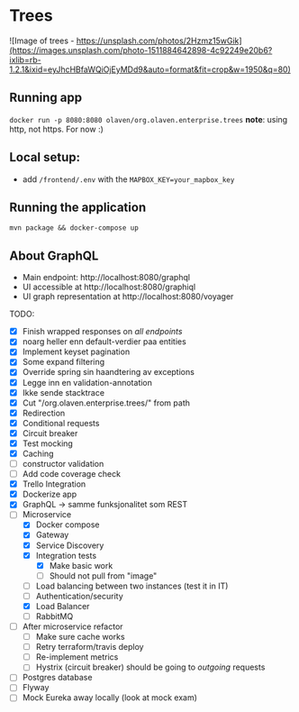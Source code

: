 # Trees 
![Image of trees - https://unsplash.com/photos/2Hzmz15wGik](https://images.unsplash.com/photo-1511884642898-4c92249e20b6?ixlib=rb-1.2.1&ixid=eyJhcHBfaWQiOjEyMDd9&auto=format&fit=crop&w=1950&q=80)
## Running app 
`docker run -p 8080:8080 olaven/org.olaven.enterprise.trees`
__note__: using http, not https. For now :) 
## Local setup:
* add `/frontend/.env` with the `MAPBOX_KEY=your_mapbox_key`
## Running the application 
`mvn package && docker-compose up`

## About GraphQL 
* Main endpoint: http://localhost:8080/graphql
* UI accessible at http://localhost:8080/graphiql
* UI graph representation at http://localhost:8080/voyager

TODO: 
- [X] Finish wrapped responses on _all endpoints_ 
- [X] noarg heller enn default-verdier paa entities 
- [X] Implement keyset pagination 
- [X] Some expand filtering 
- [X] Override spring sin haandtering av exceptions 
- [X] Legge inn en validation-annotation
- [X] Ikke sende stacktrace  
- [X] Cut "/org.olaven.enterprise.trees/" from path
- [X] Redirection 
- [X] Conditional requests
- [X] Circuit breaker 
- [X] Test mocking 
- [X] Caching 
- [ ] constructor validation
- [ ] Add code coverage check 
- [X] Trello Integration
- [X] Dockerize app
- [X] GraphQL -> samme funksjonalitet som REST 
- [ ] Microservice 
    - [X] Docker compose 
    - [X] Gateway 
    - [X] Service Discovery 
    - [X] Integration tests
        - [X] Make basic work
        - [ ] Should not pull from "image"
    - [ ] Load balancing between two instances (test it in IT)
    - [ ] Authentication/security
    - [X] Load Balancer 
    - [ ] RabbitMQ
- [ ] After microservice refactor 
    - [ ] Make sure cache works 
    - [ ] Retry terraform/travis deploy 
    - [ ] Re-implement metrics 
    - [ ] Hystrix (circuit breaker) should be going to _outgoing_ requests
- [ ] Postgres database 
- [ ] Flyway 
- [ ] Mock Eureka away locally (look at mock exam)

